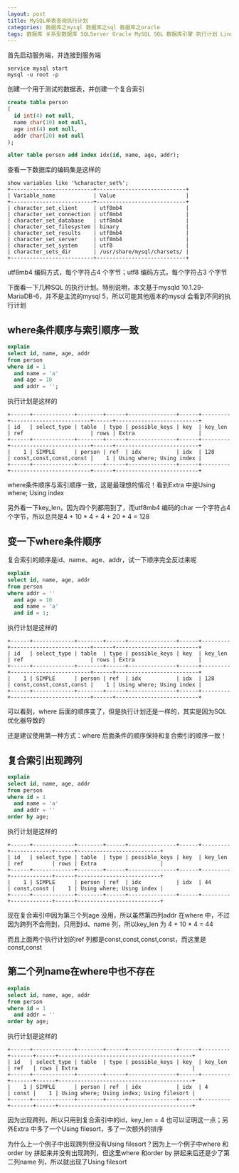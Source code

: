```yaml
---
layout: post
title: MySQL单表查询执行计划
categories: 数据库之mysql 数据库之sql 数据库之oracle
tags: 数据库 关系型数据库 SQLServer Oracle MySQL SQL 数据库引擎 执行计划 Linux utf8mb4 utf8 复合索引 filesort
---
```


首先启动服务端，并连接到服务端

```shell
service mysql start
mysql -u root -p
```

创建一个用于测试的数据表，并创建一个复合索引

```sql
create table person
(
  id int(4) not null,
  name char(10) not null,
  age int(4) not null,
  addr char(20) not null
);

alter table person add index idx(id, name, age, addr);
```

查看一下数据库的编码集是这样的

```
show variables like '%character_set%';
+--------------------------+----------------------------+
| Variable_name            | Value                      |
+--------------------------+----------------------------+
| character_set_client     | utf8mb4                    |
| character_set_connection | utf8mb4                    |
| character_set_database   | utf8mb4                    |
| character_set_filesystem | binary                     |
| character_set_results    | utf8mb4                    |
| character_set_server     | utf8mb4                    |
| character_set_system     | utf8                       |
| character_sets_dir       | /usr/share/mysql/charsets/ |
+--------------------------+----------------------------+
```

utf8mb4 编码方式，每个字符占4 个字节；utf8 编码方式，每个字符占3 个字节

下面看一下几种SQL 的执行计划。特别说明，本文基于mysqld 10.1.29-MariaDB-6，并不是主流的mysql 5，所以可能其他版本的mysql 会看到不同的执行计划

## where条件顺序与索引顺序一致

```sql
explain 
select id, name, age, addr
from person
where id = 1
  and name = 'a'
  and age = 10
  and addr = '';
```

执行计划是这样的

```
+------+-------------+--------+------+---------------+------+---------+-------------------------+------+--------------------------+
| id   | select_type | table  | type | possible_keys | key  | key_len | ref                     | rows | Extra                    |
+------+-------------+--------+------+---------------+------+---------+-------------------------+------+--------------------------+
|    1 | SIMPLE      | person | ref  | idx           | idx  | 128     | const,const,const,const |    1 | Using where; Using index |
+------+-------------+--------+------+---------------+------+---------+-------------------------+------+--------------------------+
```

where条件顺序与索引顺序一致，这是最理想的情况！看到Extra 中是Using where; Using index

另外看一下key\_len，因为四个列都用到了，而utf8mb4 编码的char 一个字符占4 个字节，所以总共是4 + 10 \* 4 + 4 + 20 \* 4 = 128

## 变一下where条件顺序

复合索引的顺序是id、name、age、addr，试一下顺序完全反过来呢

```sql
explain 
select id, name, age, addr
from person
where addr = ''
  and age = 10
  and name = 'a'
  and id = 1;
```

执行计划是这样的

```
+------+-------------+--------+------+---------------+------+---------+-------------------------+------+--------------------------+
| id   | select_type | table  | type | possible_keys | key  | key_len | ref                     | rows | Extra                    |
+------+-------------+--------+------+---------------+------+---------+-------------------------+------+--------------------------+
|    1 | SIMPLE      | person | ref  | idx           | idx  | 128     | const,const,const,const |    1 | Using where; Using index |
+------+-------------+--------+------+---------------+------+---------+-------------------------+------+--------------------------+
```

可以看到，where 后面的顺序变了，但是执行计划还是一样的，其实是因为SQL 优化器导致的

还是建议使用第一种方式：where 后面条件的顺序保持和复合索引的顺序一致！

## 复合索引出现跨列

```sql
explain 
select id, name, age, addr
from person
where id = 1
  and name = 'a'
  and addr = ''
order by age;
```

执行计划是这样的

```
+------+-------------+--------+------+---------------+------+---------+-------------+------+--------------------------+
| id   | select_type | table  | type | possible_keys | key  | key_len | ref         | rows | Extra                    |
+------+-------------+--------+------+---------------+------+---------+-------------+------+--------------------------+
|    1 | SIMPLE      | person | ref  | idx           | idx  | 44      | const,const |    1 | Using where; Using index |
+------+-------------+--------+------+---------------+------+---------+-------------+------+--------------------------+
```

现在复合索引中因为第三个列age 没用，所以虽然第四列addr 在where 中，不过因为跨列不会用到，只用到id、name 列，所以key\_len 为 4 + 10 \* 4 = 44

而且上面两个执行计划的ref 列都是const,const,const,const，而这里是const,const

## 第二个列name在where中也不存在

```sql
explain 
select id, name, age, addr
from person
where id = 1
  and addr = ''
order by age;
```

执行计划是这样的

```
+------+-------------+--------+------+---------------+------+---------+-------+------+------------------------------------------+
| id   | select_type | table  | type | possible_keys | key  | key_len | ref   | rows | Extra                                    |
+------+-------------+--------+------+---------------+------+---------+-------+------+------------------------------------------+
|    1 | SIMPLE      | person | ref  | idx           | idx  | 4       | const |    1 | Using where; Using index; Using filesort |
+------+-------------+--------+------+---------------+------+---------+-------+------+------------------------------------------+
```

因为出现跨列，所以只用到复合索引中的id，key\_len = 4 也可以证明这一点；另外Extra 中多了一个Using filesort，多了一次额外的排序

为什么上一个例子中出现跨列但没有Using filesort？因为上一个例子中where 和order by 拼起来并没有出现跨列，但这里where 和order by 拼起来后还是少了第二列name 列，所以就出现了Using filesort

